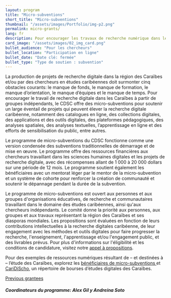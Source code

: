 ```yaml
---
layout: program
title: "Micro-subventions"
short_title: "Micro-subventions"
thumbnail: "/assets/images/Portfolio/img-p2.png"
permalink: micro-grants/
lang: fr
description: Pour encourager les travaux de recherche numérique dans les Caraïbes par des groupes indépendants, le CDSC propose des microsubventions pour soutenir un large éventail de projets susceptibles de promouvoir la recherche numérique dans les Caraïbes.
card_image: "/assets/images/02_img_card.png"
bullet_audience: "Pour les chercheurs"
bullet_location: "Participation en ligne"
bullet_date: "Date clé: fermée"
bullet_type: "Type de soutien : subvention"
---
```


<!--
<div class="project-demo-btn">
        <a class="btn project-btn" href="{{site.baseurl}}/microgrant-recipients-2023/">Premiados 2023</a>
        <a class="btn project-btn" href="{{site.baseurl}}/micro-grants/cfp2024/">Llamado 2024-25</a>
    </div>
<hr>
<br> -->

<div class="portfolio-details">
<p>La production de projets de recherche digitale dans la région des Caraïbes et/ou par des chercheurs en études caribéennes doit surmonter cinq obstacles courants: le manque de fonds, le manque de formation, le manque d’orientation, le manque d’équipes et le manque de temps. Pour encourager le travail de recherche digitale dans les Caraïbes à partir de groupes indépendants, le CDSC offre des micro-subventions pour soutenir un large éventail de projets qui peuvent élever la recherche digitale caribéenne, notamment des catalogues en ligne, des collections digitales, des applications et des outils digitales, des plateformes pédagogiques, des analyses spatiales, des analyses textuelles, l’apprentissage en ligne et des efforts de sensibilisation du public, entre autres.</p>
<p>Le programme de micro-subventions du CDSC fonctionne comme une version condensée des subventions traditionnelles de démarrage et de mise en œuvre. Le programme offre des ressources financières aux chercheurs travaillant dans les sciences humaines digitales et les projets de recherche digitale, avec des récompenses allant de 1 000 à 20 000 dollars sur une période de 12 mois. Le programme soutient également les bénéficiaires avec un mentorat léger par le mentor de la micro-subvention et un système de cohorte pour renforcer la création de communauté et soutenir le dépannage pendant la durée de la subvention.</p>
<p>Le programme de micro-subventions est ouvert aux personnes et aux groupes d'organisations éducatives, de recherche et communautaires travaillant dans le domaine des études caribéennes, ainsi qu'aux chercheurs indépendants. Le comité donne la priorité aux personnes, aux groupes et aux travaux représentant la région des Caraïbes et ses diasporas mondiales. Les propositions sont évaluées en fonction de leurs contributions intellectuelles à la recherche digitales caribéenne, de leur engagement avec les méthodes et outils digitales pour faire progresser la recherche, l'enseignement, l'apprentissage et/ou l'engagement public, et des livrables prévus. Pour plus d'informations sur l'éligibilité et les conditions de candidature, visitez notre <a href="/_micro-grants/cfp2024.es.html" target="_blank">appel à propositions</a>.</p>
<p>Pour des exemples de ressources numériques résultant de – et destinées à – l’étude des Caraïbes, explorez les <a href="{{site.baseurl}}/grantees-microgrants/">bénéficiaires de micro-subventions </a><!--(link a beneficiarios)--> et <a href="https://thecaribbeandigital.org/caridischo/" target="_blank">CariDiScho</a>, un répertoire de bourses d’études digitales des Caraïbes.</p>
 <div class="project-demo-btn">
        <a class="btn project-btn" href="{{site.baseurl}}/grantees-microgrants/">Previous grantees</a>
    </div>

<div><h5>Coordinateurs du programme: Alex Gil y Andreína Soto</h5></div>

</div>
